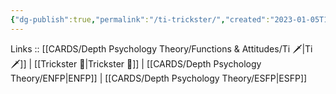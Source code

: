 ```yaml
---
{"dg-publish":true,"permalink":"/ti-trickster/","created":"2023-01-05T12:06:38.547+01:00","updated":"2023-03-09T09:59:00.061+01:00"}
---
```


Links :: [[CARDS/Depth Psychology Theory/Functions & Attitudes/Ti 🗡️\|Ti 🗡️]] | [[Trickster 🤡\|Trickster 🤡]] | [[CARDS/Depth Psychology Theory/ENFP\|ENFP]] | [[CARDS/Depth Psychology Theory/ESFP\|ESFP]]
